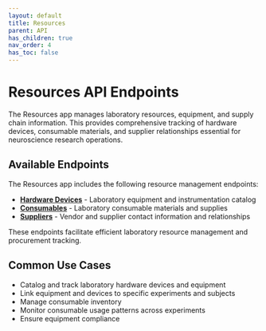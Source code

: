 ```yaml
---
layout: default
title: Resources
parent: API
has_children: true
nav_order: 4
has_toc: false
---
```

# Resources API Endpoints

The Resources app manages laboratory resources, equipment, and supply chain information. This provides comprehensive tracking of hardware devices, consumable materials, and supplier relationships essential for neuroscience research operations.

## Available Endpoints

The Resources app includes the following resource management endpoints:

- **[Hardware Devices](/api/resources/hardwaredevice/)** - Laboratory equipment and instrumentation catalog
- **[Consumables](/api/resources/consumable/)** - Laboratory consumable materials and supplies
- **[Suppliers](/api/resources/supplier/)** - Vendor and supplier contact information and relationships

These endpoints facilitate efficient laboratory resource management and procurement tracking.

## Common Use Cases

- Catalog and track laboratory hardware devices and equipment
- Link equipment and devices to specific experiments and subjects
- Manage consumable inventory
- Monitor consumable usage patterns across experiments
- Ensure equipment compliance
